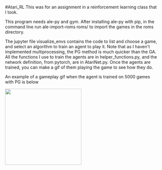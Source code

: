 #Atari_RL
This was for an assignment in a reinforcement learning class that I took.

This program needs ale-py and gym. After installing ale-py with pip, in the
command line run ale-import-roms roms/ to import the games in the roms 
directory.

The jupyter file visualize_envs contains the code to list and choose a game,
and select an algorithm to train an agent to play it. Note that as I haven't
implemented multiprocessing, the PG method is much quicker than the GA. All 
the functions I use to train the agents are in helper_functions.py, and the
network definition, from pytorch, are in AtariNet.py. Once the agents are 
trained, you can make a gif of them playing the game to see how they do.

An example of a gameplay gif when the agent is trained on 5000 games with PG
is below

<img src = "https://user-images.githubusercontent.com/38572823/195198691-1c63fd92-49df-401f-8f7c-4f7dd4a6e490.gif" width = "250" height = "250" />
